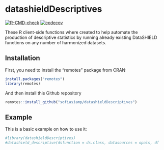 
<!-- README.md is generated from README.Rmd. Please edit that file -->

# datashieldDescriptives

<!-- badges: start -->
[![R-CMD-check](https://github.com/sofiasiamp/datashieldDescriptives/actions/workflows/github-actions.yml/badge.svg)](https://github.com/sofiasiamp/datashieldDescriptives/actions/workflows/github-actions.yml)
[![codecov](https://codecov.io/gh/sofiasiamp/datashieldDescriptives/graph/badge.svg?token=JIMQK79E0H)](https://codecov.io/gh/sofiasiamp/datashieldDescriptives)
<!-- badges: end -->

These R client-side functions where created to help automate the
production of descriptive statistics by running already existing
DataSHIELD functions on any number of harmonized datasets.

## Installation

First, you need to install the “remotes” package from CRAN:

``` r
install.packages("remotes")
library(remotes)
```

And then install this Github repository

``` r
remotes::install_github("sofiasiamp/datashieldDescriptives")
```

## Example

This is a basic example on how to use it:

``` r
#library(datashieldDescriptives)
#datashield_descriptive(dsfunction = ds.class, datasources = opals, df = "D")
```
